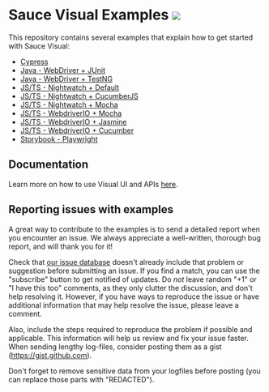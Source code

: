 # Sauce Visual Examples [![](https://badgen.net/badge/Run%20this%20/README/5B3ADF?icon=https://runme.dev/img/logo.svg)](https://runme.dev/api/runme?repository=git%40github.com%3Asaucelabs%2Fvisual-examples.git)

This repository contains several examples that explain how to get started with Sauce Visual:

- [Cypress](./cypress/README.md)
- [Java - WebDriver + JUnit](./wd-java/README.md)
- [Java - WebDriver + TestNG](./wd-java-testng/README.md)
- [JS/TS - Nightwatch + Default](./nightwatch/default/README.md)
- [JS/TS - Nightwatch + CucumberJS](./nightwatch/cucumberjs/README.md)
- [JS/TS - Nightwatch + Mocha](./nightwatch/mocha/README.md)
- [JS/TS - WebdriverIO + Mocha](./wdio/README.md)
- [JS/TS - WebdriverIO + Jasmine](./wdio-jasmine/README.md)
- [JS/TS - WebdriverIO + Cucumber](./wdio-cucumber/README.md)
- [Storybook - Playwright](./storybook/README.md)

## Documentation

Learn more on how to use Visual UI and APIs [here](https://docs.saucelabs.com/visual-testing/sauce-visual/index.html).

## Reporting issues with examples

A great way to contribute to the examples is to send a detailed report when you encounter an issue. We always appreciate a well-written, thorough bug report, and will thank you for it!

Check that [our issue database](https://github.com/saucelabs/visual-examples/issues) doesn't already include that problem or suggestion before submitting an issue. If you find a match, you can use the "subscribe" button to get notified of updates. Do *not* leave random "+1" or "I have this too" comments, as they only clutter the discussion, and don't help resolving it. However, if you have ways to reproduce the issue or have additional information that may help resolve the issue, please leave a comment.

Also, include the steps required to reproduce the problem if possible and applicable. This information will help us review and fix your issue faster. When sending lengthy log-files, consider posting them as a gist (https://gist.github.com).

Don't forget to remove sensitive data from your logfiles before posting (you can replace those parts with "REDACTED").
